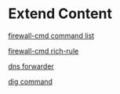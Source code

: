 # Extend Content
[firewall-cmd command list](https://dywang.csie.cyut.edu.tw/dywang/rhel7/node32.html)

[firewall-cmd rich-rule](https://www.computernetworkingnotes.com/linux-tutorials/firewalld-rich-rules-explained-with-examples.html)

[dns forwarder](https://www.cnblogs.com/kevingrace/p/9359989.html)

[dig command](https://charlie-c.me/post/dig/)